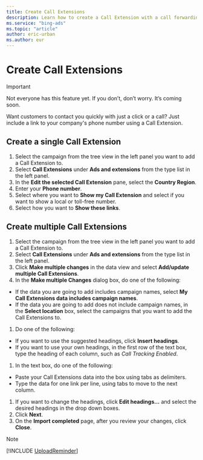 ```yaml
---
title: Create Call Extensions
description: Learn how to create a Call Extension with a call forwarding number in Microsoft Advertising Editor that makes it easy to track the performance of your ad.
ms.service: "bing-ads"
ms.topic: "article"
author: eric-urban
ms.author: eur
---
```


# Create Call Extensions

> [!IMPORTANT]
> Not everyone has this feature yet. If you don’t, don’t worry. It’s coming soon.

Want customers to contact you quickly with just a click or a call? Just include a link to your company's phone number using a Call Extension.

## Create a single Call Extension
1. Select the campaign from the tree view in the left panel you want to add a Call Extension to.
1. Select **Call Extensions** under **Ads and extensions** from the type list in the left panel.
1. In the **Edit the selected Call Extension** pane, select the **Country Region**.
1. Enter your **Phone number**.
1. Select where you want to **Show my Call Extension** and select if you want to show a local or toll-free number.
1. Select how you want to **Show these links**.

## Create multiple Call Extensions
1. Select the campaign from the tree view in the left panel you want to add a Call Extension to.
1. Select **Call Extensions** under **Ads and extensions** from the type list in the left panel.
1. Click **Make multiple changes** in the data view and select **Add/update multiple Call Extensions**.
1. In the **Make multiple Changes** dialog box, do one of the following:
  - If the data you are going to add includes campaign names, select **My Call Extensions data includes campaign names**.
  - If the data you are going to add does not include campaign names, in the **Select location** box, select the campaigns that you want to add the Call Extensions to.

1. Do one of the following:
  - If you want to use the suggested headings, click **Insert headings**.
  - If you want to use your own headings, in the first row of the text box, type the heading of each column, such as *Call Tracking Enabled*.

1. In the text box, do one of the following:
  - Paste your Call Extensions data into the box using tabs as delimiters.
  - Type the data for one link per line, using tabs to move to the next column.

1. If you want to change the headings, click **Edit headings...** and select the desired headings in the drop down boxes.
1. Click **Next**.
1. On the **Import completed** page, after you review your changes, click **Close**.

> [!NOTE]
> [!INCLUDE [UploadReminder](./includes/UploadReminder.md)]


